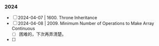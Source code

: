 
### 2024

- [ ] 2024-04-07 | 1600. Throne Inheritance
- [ ] 2024-04-08 | 2009. Minimum Number of Operations to Make Array Continuous
  - [ ] 困难的，下次再弄清楚。
- [ ] 